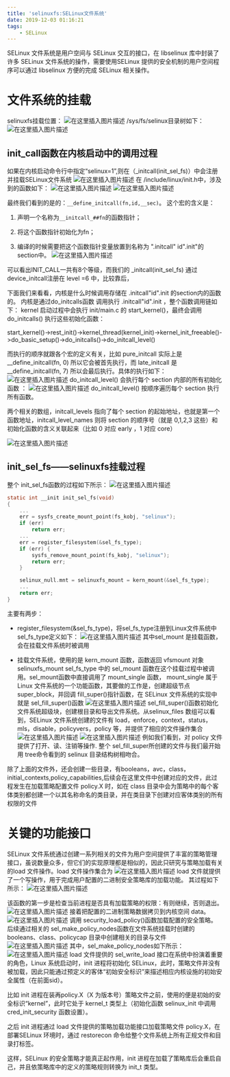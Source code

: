 ```yaml
---
title: 'selinuxfs:SELinux文件系统'
date: 2019-12-03 01:16:21
tags:	
	- SELinux
---
```


SELinux 文件系统是用户空间与 SELinux 交互的接口，在 libselinux 库中封装了许多 SELinux 文件系统的操作，需要使用SELinux 提供的安全机制的用户空间程序可以通过 libselinux 方便的完成 SELinux 相关操作。

<!--more-->

# 文件系统的挂载
selinuxfs挂载位置：
![在这里插入图片描述](https://gitee.com/liying000/blogimg/raw/master/20191203105531344.png)
/sys/fs/selinux目录树如下：
![在这里插入图片描述](https://gitee.com/liying000/blogimg/raw/master/20191203105645911.png)

## init_call函数在内核启动中的调用过程
如果在内核启动命令行中指定“selinux=1”,则在（_initcall(init_sel_fs)）中会注册并挂载SELinux文件系统
![在这里插入图片描述](https://gitee.com/liying000/blogimg/raw/master/20191203152314608.png)
在 /include/linux/init.h中，涉及到的函数如下：
![在这里插入图片描述](https://gitee.com/liying000/blogimg/raw/master/20191203142125974.PNG)
![在这里插入图片描述](https://img-blog.csdnimg.cn/20191203142341730.png)

最终我们看到的是的：`__define_initcall(fn,id,__sec)`。
这个宏的含义是：
1) 声明一个名称为`__initcall_##fn`的函数指针；

2) 将这个函数指针初始化为fn；

3) 编译的时候需要把这个函数指针变量放置到名称为 ".initcall" id".init"的section中。
![在这里插入图片描述](https://gitee.com/liying000/blogimg/raw/master/20191203145936959.png)

可以看出INIT_CALL一共有8个等级，而我们的 _initcall(init_sel_fs) 通过 device_initcall注册在 level =6 中，比较靠后，

下面我们来看看，内核是什么时候调用存储在 .initcall"id".init 的section内的函数的。
内核是通过do_initcalls函数 调用执行 .initcall"id".init ，整个函数调用链如下：
kernel 启动过程中会执行 init/main.c 的 start_kernel()，最终会调用 do_initcalls() 执行这些初始化函数：

start_kernel()->rest_init()->kernel_thread(kernel_init)->kernel_init_freeable()->do_basic_setup()->do_initcalls()->do_initcall_level()

而执行的顺序就跟各个宏的定义有关，比如 pure_initcall 实际上是 __define_initcall(fn, 0) 所以它会被首先执行，而 late_initcall 是 __define_initcall(fn, 7) 所以会最后执行。具体的执行如下：
![在这里插入图片描述](https://gitee.com/liying000/blogimg/raw/master/20191203151437789.png)
do_initcall_level() 会执行每个 section 内部的所有初始化函数 ：
![在这里插入图片描述](https://gitee.com/liying000/blogimg/raw/master/20191203151939412.png)
do_initcall_level() 按顺序遍历每个 section 执行所有函数。

两个相关的数组，initcall_levels 指向了每个 section 的起始地址，也就是第一个函数地址，initcall_level_names 则将 section 的顺序号（就是 0,1,2,3 这些）和初始化函数的含义关联起来（比如 0 对应 early ，1 对应 core）

![在这里插入图片描述](https://gitee.com/liying000/blogimg/raw/master/20191203151742801.PNG)
## init_sel_fs——selinuxfs挂载过程
整个 init_sel_fs函数的过程如下所示：
![在这里插入图片描述](https://gitee.com/liying000/blogimg/raw/master/20191203154119850.png)

```c
static int __init init_sel_fs(void)
{
	...
	err = sysfs_create_mount_point(fs_kobj, "selinux");
	if (err)
		return err;
	...
	err = register_filesystem(&sel_fs_type);
	if (err) {
		sysfs_remove_mount_point(fs_kobj, "selinux");
		return err;
	}

	selinux_null.mnt = selinuxfs_mount = kern_mount(&sel_fs_type);
	...
	return err;
}
```

主要有两步：

- register_filesystem(&sel_fs_type)，将sel_fs_type注册到Linux文件系统中
 sel_fs_type定义如下：
![在这里插入图片描述](https://gitee.com/liying000/blogimg/raw/master/20191203154534527.png)
其中sel_mount 是挂载函数，会在挂载文件系统时被调用

- 挂载文件系统，使用的是 kern_mount 函数，函数返回 vfsmount 对象selinuxfs_mount
sel_fs_type 中的 sel_mount 函数在这个挂载过程中被调用。sel_mount函数中直接调用了 mount_single 函数，  mount_single 属于 Linux 文件系统的一个功能函数，其要做的工作是，创建超级节点 super_block，并回调 fill_super()指针函数，在 SELinux 文件系统的实现中就是 sel_fill_super()函数
![在这里插入图片描述](https://gitee.com/liying000/blogimg/raw/master/20191203160621496.PNG)
sel_fill_super()函数初始化文件系统超级块，创建根目录和导出文件系统。从selinux_files 数组可以看到，SELinux 文件系统创建的文件有 load，enforce，context，status，mls，disable，policyvers，policy 等，并提供了相应的文件操作集合
![在这里插入图片描述](https://gitee.com/liying000/blogimg/raw/master/20191203160109737.png)
![在这里插入图片描述](https://img-blog.csdnimg.cn/20191203160124929.png?)
例如我们看到，对 policy 文件提供了打开、读、注销等操作.
整个 sel_fill_super所创建的文件与我们最开始 用 tree命令看到的 selinux 目录结构树相吻合。

除了上面的文件外，还会创建一些目录，有booleans，avc，class，initial_contexts,policy_capabilities,后续会在这里文件中创建对应的文件，此过程发生在加载策略配置文件 policy.X 时，如在 class 目录中会为策略中的每个客体类别都创建一个以其名称命名的类目录，并在类目录下创建对应客体类别的所有权限的文件

# 关键的功能接口
SELinux 文件系统通过创建一系列相关的文件为用户空间提供了丰富的策略管理接口，虽说数量众多，但它们的实现原理都是相似的，因此只研究与策略加载有关的load 文件操作。load 文件操作集合为
![在这里插入图片描述](https://gitee.com/liying000/blogimg/raw/master/20191203161344170.png)
load 文件就提供了一个写操作，用于完成用户配置的二进制安全策略库的加载功能。
其过程如下所示：
![在这里插入图片描述](https://gitee.com/liying000/blogimg/raw/master/20191203171353364.png)

该函数的第一步是检查当前进程是否具有加载策略的权限：有则继续，否则退出。
![在这里插入图片描述](https://gitee.com/liying000/blogimg/raw/master/20191203172450445.PNG)
接着把配置的二进制策略数据拷贝到内核空间 data。
![在这里插入图片描述](https://gitee.com/liying000/blogimg/raw/master/20191203175048249.png)
调用 security_load_policy()函数加载配置的安全策略。
后续通过相关的 sel_make_policy_nodes函数在文件系统挂载时创建的 booleans、class、policycap 目录中创建相关的目录与文件
![在这里插入图片描述](https://gitee.com/liying000/blogimg/raw/master/20191203175312633.png)
其中，sel_make_policy_nodes如下所示：
![在这里插入图片描述](https://gitee.com/liying000/blogimg/raw/master/20191203175411654.png)
load 文件提供的 sel_write_load 接口在系统中扮演着重要的角色，Linux 系统启动时，init 进程将初始化 SELinux，此时，策略文件并没有被加载，因此只能通过预定义的客体“初始安全标识”来描述相应内核设施的初始安全属性（在前面sid）。

比如 init 进程在装再policy.X（X 为版本号）策略文件之前，使用的便是初始的安全标识“kernel”，此时它处于 kernel_t 类型上（初始化函数 selinux_init 中调用 cred_init_security 函数设置）。

之后 init 进程通过 load 文件提供的策略加载功能接口加载策略文件 policy.X，在部署SELinux 环境时，通过 restorecon 命令给整个文件系统上所有正规文件和目录打标签。

这样，SELinux 的安全策略才能真正起作用，init 进程在加载了策略库后会重启自己，并且依策略库中的定义的策略规则转换为 init_t 类型。